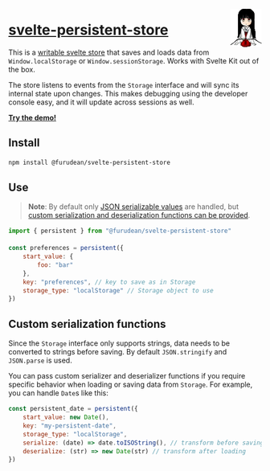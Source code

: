 <img src="iky.png"
  height="76"
  width="62"
  align="right"
  alt="A girl" />

# [svelte-persistent-store](https://www.npmjs.com/package/@furudean/svelte-persistent-store)

This is a
[writable svelte store](https://svelte.dev/docs#run-time-svelte-store-writable)
that saves and loads data from `Window.localStorage` or `Window.sessionStorage`.
Works with Svelte Kit out of the box.

The store listens to events from the `Storage` interface and will sync its
internal state upon changes. This makes debugging using the developer console
easy, and it will update across sessions as well.

[**Try the demo!**](https://svelte.dev/repl/1ba2a6b1ca4e43bbbd30232185ed2d07?version=3.48.0
)
## Install

```bash
npm install @furudean/svelte-persistent-store
```

## Use


> **Note**: By default only
[JSON serializable values](https://developer.mozilla.org/en-US/docs/Web/JavaScript/Reference/Global_Objects/JSON/stringify#description)
are handled, but [custom serialization and deserialization functions can be
provided](#custom-serialization-functions).

```js
import { persistent } from "@furudean/svelte-persistent-store"

const preferences = persistent({
	start_value: {
		foo: "bar"
	},
	key: "preferences", // key to save as in Storage
	storage_type: "localStorage" // Storage object to use
})
```

## Custom serialization functions

Since the `Storage` interface only supports strings, data needs to be converted
to strings before saving. By default `JSON.stringify` and `JSON.parse` is used.

You can pass custom serializer and deserializer functions if you require
specific behavior when loading or saving data from `Storage`. For example, you
can handle `Date`s like this:

```js
const persistent_date = persistent({
	start_value: new Date(),
	key: "my-persistent-date",
	storage_type: "localStorage",
	serialize: (date) => date.toISOString(), // transform before saving
	deserialize: (str) => new Date(str) // transform after loading
})
```
